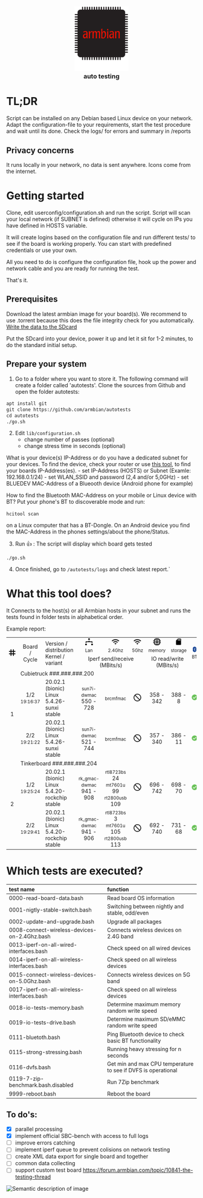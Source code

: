 <h3 align=center><a href="#armbian-build-tools"><img src=".github/armbian-logo.png" alt="Armbian logo" width="144"></a><br>
auto testing</h3>

# TL;DR
Script can be installed on any Debian based Linux device on your network. Adapt the configuration-file to your requirements, start the test procedure and wait until its done. Check the logs/ for errors and summary in /reports


## Privacy concerns
It runs locally in your network, no data is sent anywhere. Icons come from the internet.


# Getting started

Clone, edit userconfig/configuration.sh and run the script. Script will scan your local network (if SUBNET is defined) otherwise it will cycle on IPs you have defined in HOSTS variable.

It will create logins based on the configuration file and run different tests/ to see if the board is working properly. You can start with predefined credentials or use your own.

All you need to do is configure the configuration file, hook up the power and network cable and you are ready for running the test.

That's it.

## Prerequisites

Download the latest armbian image for your board(s). We recommend to use .torrent because this does the file integrity check for you automatically. [Write the data to the SDcard](https://docs.armbian.com/User-Guide_Getting-Started/#how-to-prepare-a-sd-card)

Put the SDcard into your device, power it up and let it sit for 1-2 minutes, to do the standard initial setup.

## Prepare your system

1. Go to a folder where you want to store it. The following command will create a folder called 'autotests'. Clone the sources from Github and open the folder autotests:
```
apt install git
git clone https://github.com/armbian/autotests
cd autotests
./go.sh
```
 
2. Edit `lib/configuration.sh`  
	- change number of passes (optional)
	- change stress time in seconds (optional)  

What is your device(s) IP-Address or do you have a dedicated subnet for your devices.
To find the device, check your router or use [this tool](http://angryip.org/), to find your boards IP-Address(es).
	- set IP-Address (HOSTS) or Subnet (Examle: 192.168.0.1/24)
	- set WLAN_SSID and password (2,4 and/or 5,0GHz)
	- set BLUEDEV MAC-Address of a Blueooth device (Android phone for example)

How to find the Bluetooth MAC-Address on your mobile or Linux device with BT? Put your phone's BT to discoverable mode and run:

`hcitool scan` 

on a Linux computer that has a BT-Dongle. On an Android device you find the MAC-Address in the phones settings/about the phone/Status.

3. Run :+1: :
The script will display which board gets tested
```
./go.sh
```
4. Once finished, go to `/autotests/logs` and check latest report.`


# What this tool does?

It Connects to the host(s) or all Armbian hosts in your subnet and runs the tests found in folder tests in alphabetical order.

Example report:

<table class="TFtable" cellspacing=0 width=100% border=0> <tr><td align=right rowspan=2><img width=20 src=https://raw.githubusercontent.com/armbian/autotests/master/icons/hashtag.png></td><td align=center rowspan=2>Board<br>/<br> Cycle</td><td rowspan=2>Version / distribution <br>Kernel / variant</td>
<td align=center rowspan=1><img width=20 src=https://raw.githubusercontent.com/armbian/autotests/master/icons/lan.png><br><small>Lan</small></td><td align=center rowspan=1><img width=20 src=https://raw.githubusercontent.com/armbian/autotests/master/icons/wifi.png><br><small>2.4Ghz</small></td><td align=center rowspan=1><img width=20 src=https://raw.githubusercontent.com/armbian/autotests/master/icons/wifi.png><br><small>5Ghz</small></td><td align=center rowspan=1><img width=20 src=https://raw.githubusercontent.com/armbian/autotests/master/icons/memory.png><br><small>memory</small></td><td align=center rowspan=1><img width=20 src=https://raw.githubusercontent.com/armbian/autotests/master/icons/storage.png><br><small>storage</small></td><td align=center rowspan=2><img width=20 src=https://raw.githubusercontent.com/armbian/autotests/master/icons/bluetooth.png><br><small>BT</small></td><td align=center rowspan=2><img width=20 src=https://raw.githubusercontent.com/armbian/autotests/master/icons/fire.png><br><small>Stress 6s</small></td><td align=center rowspan=2><br><small>DVFS (Mhz)</small></td></tr><tr><td align=middle colspan=3>Iperf send/receive (MBits/s)</td> <td align=middle colspan=2>IO read/write (MBits/s)</td></tr>

<tr><td align=right rowspan=3>&nbsp;1&nbsp;</td> <td colspan=10>Cubietruck ###.###.###.200</td></td></tr><tr> <td align=center>1/2<br><small>19:16:37</small></td> <td>20.02.1 (bionic)<br>Linux 5.4.26-sunxi stable</td><td align=center><small>sun7i-dwmac</small> 550 - 728<br></td><td align=center><small>brcmfmac</small> <br></td><td align=center><img width=20 src=https://raw.githubusercontent.com/armbian/autotests/master/icons/na.png></td><td align=center>358 - 342</td><td align=center>388 - 8</td><td align=center><img width=20 src=https://raw.githubusercontent.com/armbian/autotests/master/icons/checked.png></td><td align=center><img width=20 src=https://raw.githubusercontent.com/armbian/autotests/master/icons/checked.png></td><td align=center>480 - 960</td></tr>

<tr> <td align=center>2/2<br><small>19:21:22</small></td> <td>20.02.1 (bionic)<br>Linux 5.4.26-sunxi stable</td><td align=center><small>sun7i-dwmac</small> 521 - 744<br></td><td align=center><small>brcmfmac</small> <br></td><td align=center><img width=20 src=https://raw.githubusercontent.com/armbian/autotests/master/icons/na.png></td><td align=center>357 - 340</td><td align=center>386 - 11</td><td align=center><img width=20 src=https://raw.githubusercontent.com/armbian/autotests/master/icons/checked.png></td><td align=center><img width=20 src=https://raw.githubusercontent.com/armbian/autotests/master/icons/checked.png></td><td align=center>480 - 960</td></tr>

<tr><td align=right rowspan=3>&nbsp;2&nbsp;</td> <td colspan=10>Tinkerboard ###.###.###.204</td></td></tr><tr> <td align=center>1/2<br><small>19:25:24</small></td> <td>20.02.1 (bionic)<br>Linux 5.4.20-rockchip stable</td><td align=center><small>rk_gmac-dwmac</small> 941 - 908<br></td><td align=center><small>rtl8723bs</small> 24<br><small>mt7601u</small> 99<br><small>rt2800usb</small> 109<br></td><td align=center><img width=20 src=https://raw.githubusercontent.com/armbian/autotests/master/icons/na.png></td><td align=center>696 - 742</td><td align=center>698 - 70</td><td align=center><img width=20 src=https://raw.githubusercontent.com/armbian/autotests/master/icons/checked.png></td><td align=center><img width=20 src=https://raw.githubusercontent.com/armbian/autotests/master/icons/checked.png></td><td align=center>600 - 1800</td></tr>

<tr> <td align=center>2/2<br><small>19:29:41</small></td> <td>20.02.1 (bionic)<br>Linux 5.4.20-rockchip stable</td><td align=center><small>rk_gmac-dwmac</small> 941 - 906<br></td><td align=center><small>rtl8723bs</small> 3<br><small>mt7601u</small> 105<br><small>rt2800usb</small> 113<br></td><td align=center><img width=20 src=https://raw.githubusercontent.com/armbian/autotests/master/icons/na.png></td><td align=center>692 - 740</td><td align=center>731 - 68</td><td align=center><img width=20 src=https://raw.githubusercontent.com/armbian/autotests/master/icons/checked.png></td><td align=center><img width=20 src=https://raw.githubusercontent.com/armbian/autotests/master/icons/checked.png></td><td align=center>600 - 1800</td></tr>
</table>

# Which tests are executed?

| test name | function |
|:-|:-|
|0000-read-board-data.bash| Read board OS information|
|0001-nigtly-stable-switch.bash| Switching between nightly and stable, odd/even|
|0002-update-and-upgrade.bash| Upgrade all packages|
|0008-connect-wireless-devices-on-2.4Ghz.bash|Connects wireless devices on 2.4G band|
|0013-iperf-on-all-wired-interfaces.bash|Check speed on all wired devices|
|0014-iperf-on-all-wireless-interfaces.bash|Check speed on all wireless devices|
|0015-connect-wireless-devices-on-5.0Ghz.bash|Connects wireless devices on 5G band|
|0017-iperf-on-all-wireless-interfaces.bash|Check speed on all wireless devices|
|0018-io-tests-memory.bash| Determine maximum memory random write speed|
|0019-io-tests-drive.bash| Determine maximum SD/eMMC random write speed|
|0111-bluetoth.bash|Ping Bluetooth device to check basic BT functionality|
|0115-strong-stressing.bash|Running heavy stressing for n seconds|
|0116-dvfs.bash|Get min and max CPU temperature to see if DVFS is operational|
|0119-7-zip-benchmark.bash.disabled|Run 7Zip benchmark|
|9999-reboot.bash|Reboot the board|


## To do's:
- [x] parallel processing
- [x] implement official SBC-bench with access to full logs
- [ ] improve errors catching  
- [ ] implement iperf queue to prevent colisions on network testing
- [ ] create XML data export for single board and together  
- [ ] common data collecting  
- [ ] support custom test board https://forum.armbian.com/topic/10841-the-testing-thread  

![Semantic description of image](https://forum.armbian.com/uploads/monthly_2019_09/IMG_0031.thumb.JPG.25382da99ba09c22c27cf8d274141b8b.JPG "Image Title")
